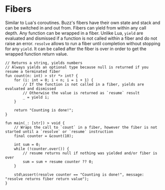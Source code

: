 # Fibers

Similar to Lua's coroutines. Buzz's fibers have their own state and stack and can be switched in and out from.
Fibers can yield from within any call depth. Any function can be wrapped in a fiber. Unlike Lua, `yield` are evaluated and dismissed
if a function is not called within a fiber and do not raise an error.
`resolve` allows to run a fiber until completion without stopping for any `yield`. It can be called after the fiber is over in order to
get the wrapped function return value.

```buzz
// Returns a string, yields numbers
// Always yields an optional type because null is returned if you resume a terminated fiber
fun count(n: int) > str *> int? {  
    for (i: int = 0; i < n; i = i + 1) {
        // If the function is not called in a fiber, yields are evaluated and dismissed
        // Otherwise the value is returned as `resume` result
        _ = yield i;
    }

    return "Counting is done!";
}

fun main(_: [str]) > void {
    // Wraps the call to `count` in a fiber, however the fiber is not started until a `resolve` or `resume` instruction
    final counter = &count(10);

    int sum = 0;
    while (!counter.over()) {
        // resume returns null if nothing was yielded and/or fiber is over
        sum = sum + resume counter ?? 0;
    }

    std\assert(resolve counter == "Counting is done!", message: "resolve returns fiber return value");
}
```
